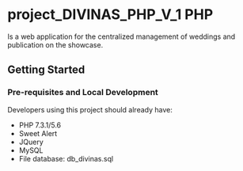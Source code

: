 # project_DIVINAS_PHP_V_1 PHP
Is a web application for the centralized management of weddings and publication on the showcase.

## Getting Started

### Pre-requisites and Local Development

Developers using this project should already have:

- PHP 7.3.1/5.6
- Sweet Alert
- JQuery
- MySQL
- File database: db_divinas.sql
